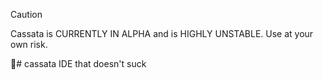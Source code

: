 > [!CAUTION]
> Cassata is CURRENTLY IN ALPHA and is HIGHLY UNSTABLE. Use at your own risk.

🍦#   c a s s a t a 
 IDE that doesn't suck


 
